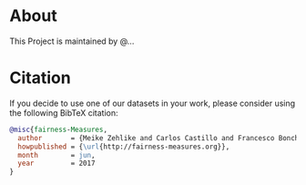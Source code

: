 # About

This Project is maintained by @...

# Citation
If you decide to use one of our datasets in your work, please consider using the following BibTeX citation:

```bibtex
@misc{fairness-Measures,
  author       = {Meike Zehlike and Carlos Castillo and Francesco Bonchi and Sara Hajian and Mohamed Megahed},
  howpublished = {\url{http://fairness-measures.org}},
  month        = jun,
  year         = 2017
}
```